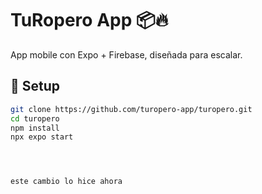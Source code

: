 # TuRopero App 📦🔥

App mobile con Expo + Firebase, diseñada para escalar.

## 🚀 Setup

```bash
git clone https://github.com/turopero-app/turopero.git
cd turopero
npm install
npx expo start




este cambio lo hice ahora

